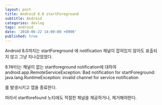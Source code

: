 ```yaml
---
layout: post
title: Android 8.0 startForeground
subtitle: Android
categories: devlog
tags: android
date: '2018-06-22 14:00:00 +0900'
published: true
---
```


Android 8.0까지는 startForeground 에 notification 채널이 잡혀있지 않아도 표출되지 않고 그냥 지나갔었었다.


8.1부터는 채널이 없는 startforeground notification에 대하여
android.app.RemoteServiceException: Bad notification for startForeground: java.lang.RuntimeException: invalid channel for service notification

를 발생시키고 앱을 종료한다.

따라서 startforefound 노티에도 적절한 채널을 제공하거나,
제거해야한다.
